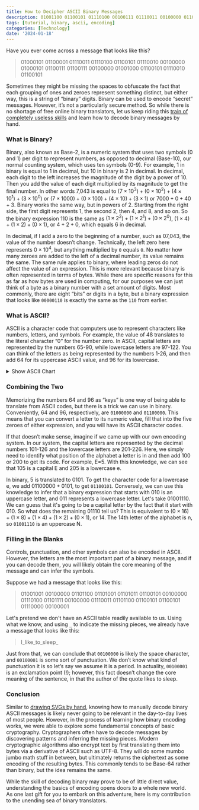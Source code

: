```yaml
---
title: How to Decipher ASCII Binary Messages
description: 01001100 01100101 01110100 00100111 01110011 00100000 01100100 01100101 01100011 01101111 01100100 01100101 00100000 01100010 01101001 01110100 01110011
tags: [tutorial, binary, ascii, encoding]
categories: [Technology]
date: '2024-01-18'
---
```


<script>
	import BaseConverter from '$lib/components/diagrams/binary/BaseConverter.svelte';
	import AsciiTable from '$lib/components/diagrams/binary/AsciiTable.svelte';
	import TextEncoder from '$lib/components/diagrams/binary/TextEncoder.svelte';
</script>

Have you ever come across a message that looks like this?

> 01000101 01100001 01110011 01110100 01100101 01110010 00100000 01000101 01100111 01100111 00100000 01001000 01100101 01110010 01100101


Sometimes they might be missing the spaces to obfuscate the fact that each grouping of ones and zeroes represent something distinct, but either way, this is a string of “binary” digits. Binary can be used to encode “secret” messages. However, it’s not a particularly secure method. So while there is no shortage of free online binary translators, let us keep riding this [train of completely useless skills](https://www.quangdao.com/blog/how-to-draw-svgs-in-code) and learn how to decode binary messages by hand.

### What is Binary?

Binary, also known as Base-2, is a numeric system that uses two symbols (0 and 1) per digit to represent numbers, as opposed to decimal (Base-10), our normal counting system, which uses ten symbols (0-9). For example, 1 in binary is equal to 1 in decimal, but 10 in binary is 2 in decimal. In decimal, each digit to the left increases the magnitude of the digit by a power of 10. Then you add the value of each digit multiplied by its magnitude to get the final number. In other words 7,043 is equal to $(7 × 10^3) + (0 × 10^2) + (4 × 10^1) + (3 × 10^0)$ or $(7 × 1000) + (0 × 100) + (4 × 10) + (3 × 1)$ or $7000 + 0 + 40 + 3$. Binary works the same way, but in powers of 2. Starting from the right side, the first digit represents 1, the second 2, then 4, and 8, and so on. So the binary expression 110 is the same as $(1 × 2^2) + (1×2^1) + (0×2^0)$,  $(1 × 4) + (1 × 2) + (0 × 1)$, or $4 + 2 + 0$, which equals 6 in decimal.

In decimal, if I add a zero to the beginning of a number, such as 07,043, the value of the number doesn’t change. Technically, the left zero here represents $0 × 10^4$, but anything multiplied by `0` equals `0`. No matter how many zeroes are added to the left of a decimal number, its value remains the same. The same rule applies to binary, where leading zeros do not affect the value of an expression. This is more relevant because binary is often represented in terms of bytes. While there are specific reasons for this as far as how bytes are used in computing, for our purposes we can just think of a byte as a binary number with a set amount of digits. Most commonly, there are eight “bits” or digits in a byte, but a binary expression that looks like `00000110` is exactly the same as the `110` from earlier.

<BaseConverter baseIn={2} baseOut={10} />

### What is ASCII?

ASCII is a character code that computers use to represent characters like numbers, letters, and symbols. For example, the value of 48 translates to the literal character “0” for the number zero. In ASCII, capital letters are represented by the numbers 65-90, while lowercase letters are 97-122. You can think of the letters as being represented by the numbers 1-26, and then add 64 for its uppercase ASCII value, and 96 for its lowercase.

<details>
  <summary>Show ASCII Chart</summary>
  <AsciiTable/>
</details>

### Combining the Two

Memorizing the numbers 64 and 96 as “keys” is one way of being able to translate from ASCII codes, but there is a trick we can use in binary. Conveniently, 64 and 96, respectively, are `01000000` and `01100000`. This means that you can convert a letter to its numeric value, fill that into the five zeroes of either expression, and you will have its ASCII character codes.

If that doesn’t make sense, imagine if we came up with our own encoding system. In our system, the capital letters are represented by the decimal numbers 101-126 and the lowercase letters are 201-226. Here, we simply need to identify what position of the alphabet a letter is in and then add 100 or 200 to get its code. For example, E=5. With this knowledge, we can see that 105 is a capital E and 205 is a lowercase e.

In binary, 5 is translated to 0101. To get the character code for a lowercase e, we add $01100000 + 0101$, to get `01100101`. Conversely, we can use this knowledge to infer that a binary expression that starts with 010 is an uppercase letter, and 011 represents a lowercase letter. Let's take 01001110. We can guess that it's going to be a capital letter by the fact that it start with 010. So what does the remaining 01110 tell us? This is equivalent to $(0 × 16) + (1 × 8) + (1 × 4) + (1 × 2) + (0 × 1)$, or 14. The 14th letter of the alphabet is n, so `01001110` is an uppercase N.

### Filling in the Blanks

Controls, punctuation, and other symbols can also be encoded in ASCII. However, the letters are the most important part of a binary message, and if you can decode them, you will likely obtain the core meaning of the message and can infer the symbols.

Suppose we had a message that looks like this:

> 01001001 00100000 01101100 01101001 01101011 01100101 00100000 01110100 01101111 00100000 01110011 01101100 01100101 01100101 01110000 00100001

Let's pretend we don't have an ASCII table readily available to us. Using what we know, and using `_` to indicate the missing pieces, we already have a message that looks like this:

> I\_like\_to\_sleep\_

Just from that, we can conclude that `00100000` is likely the space character, and `00100001` is some sort of punctuation. We don’t know what kind of punctuation it is so let’s say we assume it is a period. In actuality, `00100001` is an exclamation point (!); however, this fact doesn’t change the core meaning of the sentence, in that the author of the quote likes to sleep.

### Conclusion

Similar to [drawing SVGs by hand](https://www.quangdao.com/blog/how-to-draw-svgs-in-code), knowing how to manually decode binary ASCII messages is likely never going to be relevant in the day-to-day lives of most people. However, in the process of learning how binary encoding works, we were able to explore some fundamental concepts of basic cryptography. Cryptographers often have to decode messages by discovering patterns and inferring the missing pieces. Modern cryptographic algorithms also encrypt text by first translating them into bytes via a derivative of ASCII such as UTF-8. They will do some mumbo jumbo math stuff in between, but ultimately returns the ciphertext as some encoding of the resulting bytes. This commonly tends to be Base-64 rather than binary, but the idea remains the same.

While the skill of decoding binary may prove to be of little direct value, understanding the basics of encoding opens doors to a whole new world. As one last gift for you to embark on this adventure, here is my contribution to the unending sea of binary translators.

<TextEncoder base={2} />
